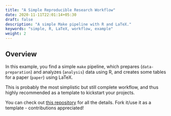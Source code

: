 ```yaml
---
title: "A Simple Reproducible Research Workflow"
date: 2020-11-11T22:01:14+05:30
draft: false
description: "A simple Make pipeline with R and LaTeX."
keywords: "simple, R, LaTeX, workflow, example"
weight: 2
---
```


## Overview

In this example, you find a simple `make` pipeline, which prepares (`data-preparation`) and analyzes (`analysis`) data using R, and creates some tables for a paper (`paper`) using LaTeX.

This is probably the most simplistic but still complete workflow, and thus highly recommended as a template to kickstart your projects.

You can check out [this repository](https://github.com/rgreminger/example-make-workflow) for all the details. Fork it/use it as a template - contributions appreciated!
